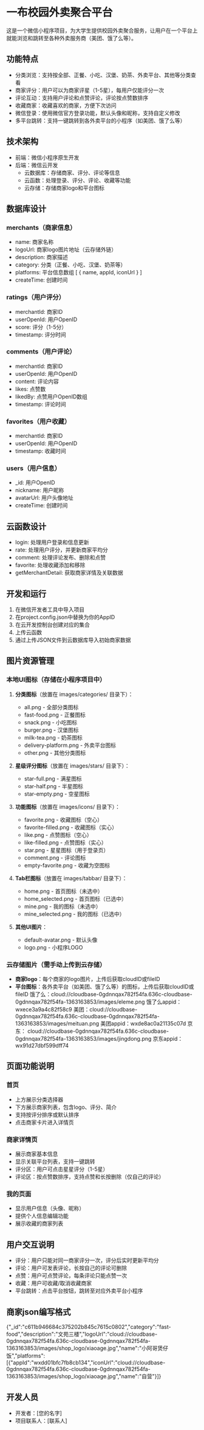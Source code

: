 # 一布校园外卖聚合平台

这是一个微信小程序项目，为大学生提供校园外卖聚合服务，让用户在一个平台上就能浏览和跳转至各种外卖服务商（美团、饿了么等）。

## 功能特点

- 分类浏览：支持按全部、正餐、小吃、汉堡、奶茶、外卖平台、其他等分类查看
- 商家评分：用户可以为商家评星（1-5星），每用户仅能评分一次
- 评论互动：支持用户评论和点赞评论，评论按点赞数排序
- 收藏商家：收藏喜欢的商家，方便下次访问
- 微信登录：使用微信官方登录功能，默认头像和昵称，支持自定义修改
- 多平台跳转：支持一键跳转到各外卖平台的小程序（如美团、饿了么等）

## 技术架构

- 前端：微信小程序原生开发
- 后端：微信云开发
  - 云数据库：存储商家、评分、评论等信息
  - 云函数：处理登录、评分、评论、收藏等功能
  - 云存储：存储商家logo和平台图标

## 数据库设计

### merchants（商家信息）
- name: 商家名称
- logoUrl: 商家logo图片地址（云存储外链）
- description: 商家描述
- category: 分类（正餐、小吃、汉堡、奶茶等）
- platforms: 平台信息数组 [ { name, appId, iconUrl } ]
- createTime: 创建时间

### ratings（用户评分）
- merchantId: 商家ID
- userOpenId: 用户OpenID
- score: 评分（1-5分）
- timestamp: 评分时间

### comments（用户评论）
- merchantId: 商家ID
- userOpenId: 用户OpenID
- content: 评论内容
- likes: 点赞数
- likedBy: 点赞用户OpenID数组
- timestamp: 评论时间

### favorites（用户收藏）
- merchantId: 商家ID
- userOpenId: 用户OpenID
- timestamp: 收藏时间

### users（用户信息）
- _id: 用户OpenID
- nickname: 用户昵称
- avatarUrl: 用户头像地址
- createTime: 创建时间

## 云函数设计

- login: 处理用户登录和信息更新
- rate: 处理用户评分，并更新商家平均分
- comment: 处理评论发布、删除和点赞
- favorite: 处理收藏添加和移除
- getMerchantDetail: 获取商家详情及关联数据

## 开发和运行

1. 在微信开发者工具中导入项目
2. 在project.config.json中替换为你的AppID
3. 在云开发控制台创建对应的集合
4. 上传云函数
5. 通过上传JSON文件到云数据库导入初始商家数据

## 图片资源管理

### 本地UI图标（存储在小程序项目中）

1. **分类图标**（放置在 images/categories/ 目录下）：
   - all.png - 全部分类图标
   - fast-food.png - 正餐图标
   - snack.png - 小吃图标
   - burger.png - 汉堡图标
   - milk-tea.png - 奶茶图标
   - delivery-platform.png - 外卖平台图标
   - other.png - 其他分类图标

2. **星级评分图标**（放置在 images/stars/ 目录下）：
   - star-full.png - 满星图标
   - star-half.png - 半星图标
   - star-empty.png - 空星图标

3. **功能图标**（放置在 images/icons/ 目录下）：
   - favorite.png - 收藏图标（空心）
   - favorite-filled.png - 收藏图标（实心）
   - like.png - 点赞图标（空心）
   - like-filled.png - 点赞图标（实心）
   - star.png - 星星图标（用于登录页）
   - comment.png - 评论图标
   - empty-favorite.png - 收藏为空图标

4. **Tab栏图标**（放置在 images/tabbar/ 目录下）：
   - home.png - 首页图标（未选中）
   - home_selected.png - 首页图标（已选中）
   - mine.png - 我的图标（未选中）
   - mine_selected.png - 我的图标（已选中）

5. **其他UI图片**：
   - default-avatar.png - 默认头像
   - logo.png - 小程序LOGO

### 云存储图片（需手动上传到云存储）

- **商家logo**：每个商家的logo图片，上传后获取cloudID或fileID
- **平台图标**：各外卖平台（如美团、饿了么等）的图标，上传后获取cloudID或fileID
饿了么：cloud://cloudbase-0gdnnqax782f54fa.636c-cloudbase-0gdnnqax782f54fa-1363163853/images/eleme.png
饿了么appid：wxece3a9a4c82f58c9
美团：cloud://cloudbase-0gdnnqax782f54fa.636c-cloudbase-0gdnnqax782f54fa-1363163853/images/meituan.png
美团appid：wxde8ac0a21135c07d
京东：	cloud://cloudbase-0gdnnqax782f54fa.636c-cloudbase-0gdnnqax782f54fa-1363163853/images/jingdong.png
京东appid：wx91d27dbf599dff74
## 页面功能说明

### 首页
- 上方展示分类选择器
- 下方展示商家列表，包含logo、评分、简介
- 支持按评分排序或默认排序
- 点击商家卡片进入详情页

### 商家详情页
- 展示商家基本信息
- 显示关联平台列表，支持一键跳转
- 评分区：用户可点击星星评分（1-5星）
- 评论区：按点赞数排序，支持点赞和长按删除（仅自己的评论）

### 我的页面
- 显示用户信息（头像、昵称）
- 提供个人信息编辑功能
- 展示收藏的商家列表

## 用户交互说明

- 评分：用户只能对同一商家评分一次，评分后实时更新平均分
- 评论：用户可发表评论，长按自己的评论可删除
- 点赞：用户可点赞评论，每条评论只能点赞一次
- 收藏：用户可收藏/取消收藏商家
- 平台跳转：点击平台按钮，跳转至对应外卖平台小程序

## 商家json编写格式
{"_id":"c611b946684c375202b845c7615c0802","category":"fast-food","description":"文苑三楼","logoUrl":"cloud://cloudbase-0gdnnqax782f54fa.636c-cloudbase-0gdnnqax782f54fa-1363163853/images/shop_logo/xiaoage.jpg","name":"小阿哥煲仔饭","platforms":[{"appId":"wxdd01bfc7fb8cb134","iconUrl":"cloud://cloudbase-0gdnnqax782f54fa.636c-cloudbase-0gdnnqax782f54fa-1363163853/images/shop_logo/xiaoage.jpg","name":"自营"}]}


## 开发人员

- 开发者：[您的名字]
- 项目联系人：[联系人] 